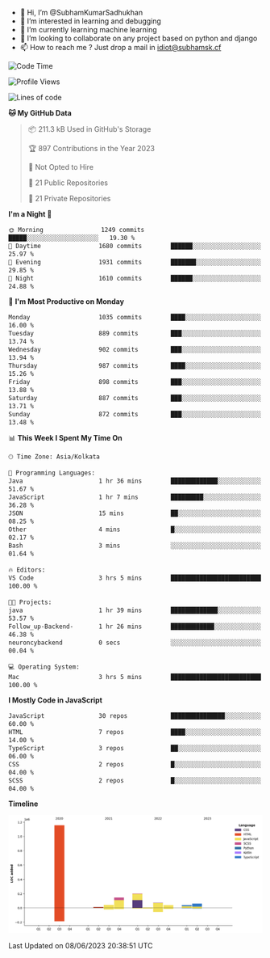 - 👋 Hi, I’m @SubhamKumarSadhukhan
- 👀 I’m interested in learning and debugging
- 🌱 I’m currently learning machine learning
- 💞️ I’m looking to collaborate on any project based on python and django
- 📫 How to reach me ?
      Just drop a mail in idiot@subhamsk.cf

<!---
SubhamKumarSadhukhan/SubhamKumarSadhukhan is a ✨ special ✨ repository because its `README.md` (this file) appears on your GitHub profile.
You can click the Preview link to take a look at your changes.
--->


<!--START_SECTION:waka-->
![Code Time](http://img.shields.io/badge/Code%20Time-1%2C216%20hrs%203%20mins-blue)

![Profile Views](http://img.shields.io/badge/Profile%20Views-3-blue)

![Lines of code](https://img.shields.io/badge/From%20Hello%20World%20I%27ve%20Written-1.8%20million%20lines%20of%20code-blue)

**🐱 My GitHub Data** 

> 📦 211.3 kB Used in GitHub's Storage 
 > 
> 🏆 897 Contributions in the Year 2023
 > 
> 🚫 Not Opted to Hire
 > 
> 📜 21 Public Repositories 
 > 
> 🔑 21 Private Repositories 
 > 
**I'm a Night 🦉** 

```text
🌞 Morning                1249 commits        █████░░░░░░░░░░░░░░░░░░░░   19.30 % 
🌆 Daytime                1680 commits        ██████░░░░░░░░░░░░░░░░░░░   25.97 % 
🌃 Evening                1931 commits        ███████░░░░░░░░░░░░░░░░░░   29.85 % 
🌙 Night                  1610 commits        ██████░░░░░░░░░░░░░░░░░░░   24.88 % 
```
📅 **I'm Most Productive on Monday** 

```text
Monday                   1035 commits        ████░░░░░░░░░░░░░░░░░░░░░   16.00 % 
Tuesday                  889 commits         ███░░░░░░░░░░░░░░░░░░░░░░   13.74 % 
Wednesday                902 commits         ███░░░░░░░░░░░░░░░░░░░░░░   13.94 % 
Thursday                 987 commits         ████░░░░░░░░░░░░░░░░░░░░░   15.26 % 
Friday                   898 commits         ███░░░░░░░░░░░░░░░░░░░░░░   13.88 % 
Saturday                 887 commits         ███░░░░░░░░░░░░░░░░░░░░░░   13.71 % 
Sunday                   872 commits         ███░░░░░░░░░░░░░░░░░░░░░░   13.48 % 
```


📊 **This Week I Spent My Time On** 

```text
🕑︎ Time Zone: Asia/Kolkata

💬 Programming Languages: 
Java                     1 hr 36 mins        █████████████░░░░░░░░░░░░   51.67 % 
JavaScript               1 hr 7 mins         █████████░░░░░░░░░░░░░░░░   36.28 % 
JSON                     15 mins             ██░░░░░░░░░░░░░░░░░░░░░░░   08.25 % 
Other                    4 mins              █░░░░░░░░░░░░░░░░░░░░░░░░   02.17 % 
Bash                     3 mins              ░░░░░░░░░░░░░░░░░░░░░░░░░   01.64 % 

🔥 Editors: 
VS Code                  3 hrs 5 mins        █████████████████████████   100.00 % 

🐱‍💻 Projects: 
java                     1 hr 39 mins        █████████████░░░░░░░░░░░░   53.57 % 
Follow_up-Backend-       1 hr 26 mins        ████████████░░░░░░░░░░░░░   46.38 % 
neuroncybackend          0 secs              ░░░░░░░░░░░░░░░░░░░░░░░░░   00.04 % 

💻 Operating System: 
Mac                      3 hrs 5 mins        █████████████████████████   100.00 % 
```

**I Mostly Code in JavaScript** 

```text
JavaScript               30 repos            ███████████████░░░░░░░░░░   60.00 % 
HTML                     7 repos             ████░░░░░░░░░░░░░░░░░░░░░   14.00 % 
TypeScript               3 repos             ██░░░░░░░░░░░░░░░░░░░░░░░   06.00 % 
CSS                      2 repos             █░░░░░░░░░░░░░░░░░░░░░░░░   04.00 % 
SCSS                     2 repos             █░░░░░░░░░░░░░░░░░░░░░░░░   04.00 % 
```



**Timeline**

![Lines of Code chart](https://raw.githubusercontent.com/SubhamKumarSadhukhan/SubhamKumarSadhukhan/main/assets/bar_graph.png)


 Last Updated on 08/06/2023 20:38:51 UTC
<!--END_SECTION:waka-->
